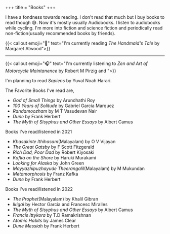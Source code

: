 +++
title = "Books"
+++

I have a fondness towards reading. I don't read that much but I buy books to read though 😅. Now it's mostly usually Audiobooks. I listen to audiobooks while cycling. I'm more into fiction and science fiction and periodically read non-fiction(usually recommended books by friends).

{{< callout emoji="📖" text="I'm currently reading *The Handmaid's Tale* by Margaret Atwood">}}

---

{{< callout emoji="🎧" text="I'm currently listening to _Zen and Art of Motorcycle Maintanence_ by Robert M Pirzig and ">}}

I'm planning to read _Sapiens_ by Yuval Noah Harari.

The Favorite Books I've read are,

- _God of Small Things_ by Arundhathi Roy
- _100 Years of Solitude_ by Gabriel Garcia Marquez
- _Randamoozham_ by M T Vasudevan Nair
- _Dune_ by Frank Herbert
- _The Myth of Sisyphus and Other Essays_ by Albert Camus

Books I've read/listened in 2021

- _Khasakinte Ithihasam_(Malayalam) by O V Vijayan
- _The Great Gatsby_ by F Scott Fitzgerald
- _Rich Dad, Poor Dad_ by Robert Kiyosaki
- _Kafka on the Shore_ by Haruki Murakami
- _Looking for Alaska_ by John Green
- _Mayyazhipuzhayude Theerangalil_(Malayalam) by M Mukundan
- _Metamorphosis_ by Franz Kafka
- _Dune_ by Frank Herbert

Books I've read/listened in 2022

- _The Prophet_(Malayalam) by Khalil Gibran
- _Ikigai_ by Hector Garcia and Francesc Miralles
- _The Myth of Sisyphus and Other Essays_ by Albert Camus
- _Francis Ittykora_ by T.D Ramakrishnan
- _Atomic Habits_ by James Clear
- _Dune Messiah_ by Frank Herbert
